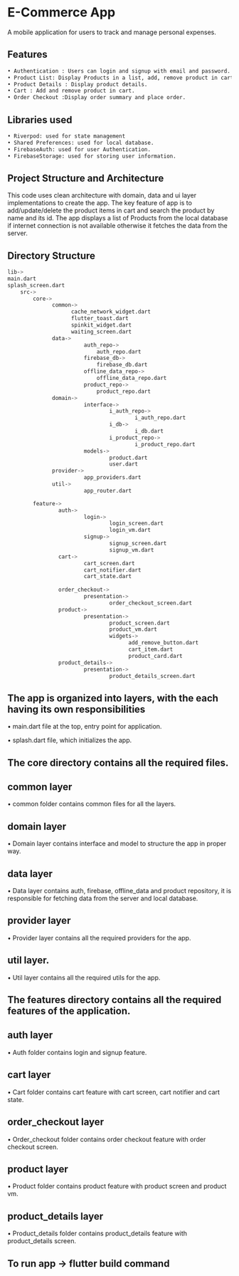 # E-Commerce App

A mobile application for users to track and manage personal expenses.


## Features
```sh
• Authentication : Users can login and signup with email and password.
• Product List: Display Products in a list, add, remove product in cart and search by name and id.
• Product Details : Display product details.
• Cart : Add and remove product in cart.
• Order Checkout :Display order summary and place order.
```

## Libraries used
```sh
• Riverpod: used for state management
• Shared Preferences: used for local database.
• FirebaseAuth: used for user Authentication.
• FirebaseStorage: used for storing user information.
```

## Project Structure and Architecture

This code uses clean architecture with domain, data and ui layer implementations to create the app. The key feature of app is to add/update/delete the product items in cart and
search the product by name and its id. The app displays a list of Products from the local database if internet connection is not available otherwise it fetches the data from the server.

## Directory Structure
```sh
lib->
main.dart
splash_screen.dart
    src->
        core->
              common->
                    cache_network_widget.dart
                    flutter_toast.dart
                    spinkit_widget.dart
                    waiting_screen.dart
              data->
                        auth_repo->
                            auth_repo.dart
                        firebase_db->
                            firebase_db.dart
                        offline_data_repo->
                            offline_data_repo.dart
                        product_repo->
                            product_repo.dart
              domain->
                        interface->
                                i_auth_repo->
                                        i_auth_repo.dart
                                i_db->
                                        i_db.dart
                                i_product_repo->
                                        i_product_repo.dart                            
                        models->
                                product.dart
                                user.dart   
              provider->
                        app_providers.dart                                            
              util->
                        app_router.dart

        feature->
                auth->
                        login->
                                login_screen.dart
                                login_vm.dart
                        signup->
                                signup_screen.dart
                                signup_vm.dart
                cart->
                        cart_screen.dart
                        cart_notifier.dart
                        cart_state.dart
                        
                order_checkout->
                        presentation->
                                order_checkout_screen.dart
                product->
                        presentation->
                                product_screen.dart
                                product_vm.dart
                                widgets->
                                      add_remove_button.dart
                                      cart_item.dart
                                      product_card.dart
                product_details->
                        presentation->
                                product_details_screen.dart                                      

```
## The app is organized into layers, with the each having its own responsibilities

• main.dart file at the top, entry point for application.

• splash.dart file, which initializes the app.

## The core directory contains all the required files.

## common layer 

• common folder contains common files for all the layers.

## domain layer

• Domain layer contains interface and model to structure the app in proper way.

## data layer

• Data layer contains auth, firebase, offline_data and product repository, it is responsible for fetching data from the server and local database.

## provider layer

• Provider layer contains all the required providers for the app.

## util layer.

• Util layer contains all the required utils for the app.



## The features directory contains all the required features of the application.

## auth layer

• Auth folder contains login and signup feature.


## cart layer

• Cart folder contains cart feature with cart screen, cart notifier and cart state.

## order_checkout layer

• Order_checkout folder contains order checkout feature with order checkout screen.

## product layer

• Product folder contains product feature with product screen and product vm.

## product_details layer

• Product_details folder contains product_details feature with product_details screen.


## To run app -> flutter build  command









